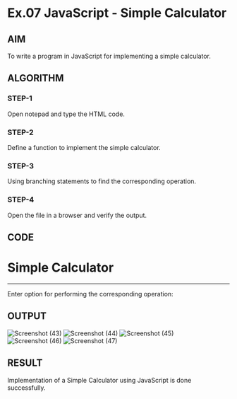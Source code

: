 # Ex.07 JavaScript - Simple Calculator
## AIM
  To write a program in JavaScript for implementing a simple calculator.

## ALGORITHM
### STEP-1
  Open notepad and type the HTML code.

### STEP-2
  Define a function to implement the simple calculator.

### STEP-3
  Using branching statements to find the corresponding operation.

### STEP-4
  Open the file in a browser and verify the output.
  
## CODE
<html>
<head>
<script type="text/javascript">
function calc() {
  var a = parseInt(prompt("Enter 1st Value"));
  var b = parseInt(prompt("Enter 2nd Value"));
  var op = parseInt(prompt("Enter Operation to Perform: \n1. Addition \n2. Subtraction \n3. Multiplication \n4. Division"));
  var d;
  
  if (op === 1) {
    d = a + b;
    alert("Result: " + d);
  } else if (op === 2) {
    d = a - b;
    alert("Result: " + d);
  } else if (op === 3) {
    d = a * b;
    alert("Result: " + d);
  } else if (op === 4) {
    d = a / b;
    alert("Result: " + d);
  } else {
    alert("Invalid Operation");
  }
}
</script>
</head>
<body onload="calc()">

<h1>Simple Calculator</h1>
<hr color="red">
<p>Enter option for performing the corresponding operation:</p>
</body>
</html>

## OUTPUT
![Screenshot (43)](https://github.com/BrindhaY/Ex07_Web-Design/assets/127816765/ce1c7941-2755-4dc6-9ae0-5d3e7c5fbb59)
![Screenshot (44)](https://github.com/BrindhaY/Ex07_Web-Design/assets/127816765/7b488a3f-1fe1-4346-aab8-718cf5a700f0)
![Screenshot (45)](https://github.com/BrindhaY/Ex07_Web-Design/assets/127816765/7af7bfc0-9d0f-4608-ada6-ed327578e555)
![Screenshot (46)](https://github.com/BrindhaY/Ex07_Web-Design/assets/127816765/b1c45067-2331-444b-b5d5-31b21d03e283)
![Screenshot (47)](https://github.com/BrindhaY/Ex07_Web-Design/assets/127816765/c5f1eb06-1a6d-4262-87e1-a3da535944b1)

## RESULT
  Implementation of a Simple Calculator using JavaScript is done successfully.
